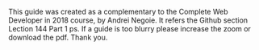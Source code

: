 
This guide was created as a complementary to the Complete Web Developer in 2018 course, by Andrei Negoie.
It refers the Github section
Lection  144 Part 1
ps.
If a guide is too blurry please increase the zoom or download the pdf.
Thank you.

